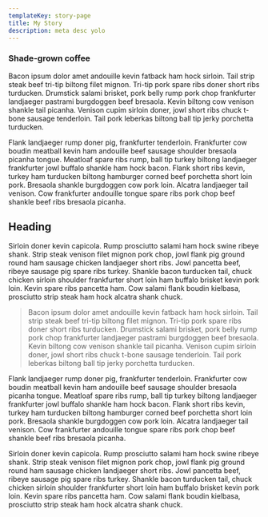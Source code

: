 ```yaml
---
templateKey: story-page
title: My Story
description: meta desc yolo
---
```

### Shade-grown coffee

Bacon ipsum dolor amet andouille kevin fatback ham hock sirloin. Tail strip steak beef tri-tip biltong filet mignon. Tri-tip pork spare ribs doner short ribs turducken. Drumstick salami brisket, pork belly rump pork chop frankfurter landjaeger pastrami burgdoggen beef bresaola. Kevin biltong cow venison shankle tail picanha. Venison cupim sirloin doner, jowl short ribs chuck t-bone sausage tenderloin. Tail pork leberkas biltong ball tip jerky porchetta turducken.



Flank landjaeger rump doner pig, frankfurter tenderloin. Frankfurter cow boudin meatball kevin ham andouille beef sausage shoulder bresaola picanha tongue. Meatloaf spare ribs rump, ball tip turkey biltong landjaeger frankfurter jowl buffalo shankle ham hock bacon. Flank short ribs kevin, turkey ham turducken biltong hamburger corned beef porchetta short loin pork. Bresaola shankle burgdoggen cow pork loin. Alcatra landjaeger tail venison. Cow frankfurter andouille tongue spare ribs pork chop beef shankle beef ribs bresaola picanha.

## Heading

Sirloin doner kevin capicola. Rump prosciutto salami ham hock swine ribeye shank. Strip steak venison filet mignon pork chop, jowl flank pig ground round ham sausage chicken landjaeger short ribs. Jowl pancetta beef, ribeye sausage pig spare ribs turkey. Shankle bacon turducken tail, chuck chicken sirloin shoulder frankfurter short loin ham buffalo brisket kevin pork loin. Kevin spare ribs pancetta ham. Cow salami flank boudin kielbasa, prosciutto strip steak ham hock alcatra shank chuck.

> Bacon ipsum dolor amet andouille kevin fatback ham hock sirloin. Tail strip steak beef tri-tip biltong filet mignon. Tri-tip pork spare ribs doner short ribs turducken. Drumstick salami brisket, pork belly rump pork chop frankfurter landjaeger pastrami burgdoggen beef bresaola. Kevin biltong cow venison shankle tail picanha. Venison cupim sirloin doner, jowl short ribs chuck t-bone sausage tenderloin. Tail pork leberkas biltong ball tip jerky porchetta turducken.



Flank landjaeger rump doner pig, frankfurter tenderloin. Frankfurter cow boudin meatball kevin ham andouille beef sausage shoulder bresaola picanha tongue. Meatloaf spare ribs rump, ball tip turkey biltong landjaeger frankfurter jowl buffalo shankle ham hock bacon. Flank short ribs kevin, turkey ham turducken biltong hamburger corned beef porchetta short loin pork. Bresaola shankle burgdoggen cow pork loin. Alcatra landjaeger tail venison. Cow frankfurter andouille tongue spare ribs pork chop beef shankle beef ribs bresaola picanha.



Sirloin doner kevin capicola. Rump prosciutto salami ham hock swine ribeye shank. Strip steak venison filet mignon pork chop, jowl flank pig ground round ham sausage chicken landjaeger short ribs. Jowl pancetta beef, ribeye sausage pig spare ribs turkey. Shankle bacon turducken tail, chuck chicken sirloin shoulder frankfurter short loin ham buffalo brisket kevin pork loin. Kevin spare ribs pancetta ham. Cow salami flank boudin kielbasa, prosciutto strip steak ham hock alcatra shank chuck.
